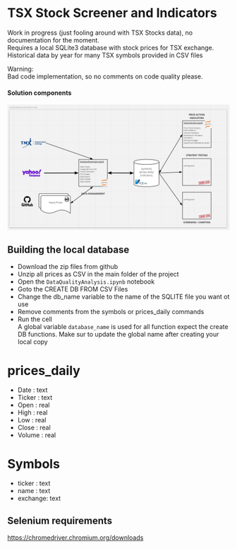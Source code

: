 # TSX Stock Screener and Indicators

Work in progress (just fooling around with TSX Stocks data), no documentation for the moment.  
Requires a local SQLite3 database with stock prices for TSX exchange.  
Historical data by year for many TSX symbols provided in CSV files  

Warning:  
Bad code implementation, so no comments on code quality please.  

#### Solution components  
![Solution](/images/ComponentsArchitecture.PNG)

## Building the local database  
- Download the zip files from github
- Unzip all prices as CSV in the main folder of the project
- Open the ``DataQualityAnalysis.ipynb`` notebook  
- Goto the CREATE DB FROM CSV Files  
- Change the db_name variable to the name of the SQLITE file you want ot use
- Remove comments from the symbols or prices_daily commands  
- Run the cell  
A global variable ``database_name`` is used for all function expect the create DB functions. Make sur to update the global name after creating your local copy



# prices_daily
- Date    : text
- Ticker  : text
- Open    : real
- High    : real
- Low     : real
- Close   : real
- Volume  : real

# Symbols
- ticker  : text
- name    : text
- exchange: text

## Selenium requirements
https://chromedriver.chromium.org/downloads
